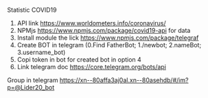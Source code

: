 Statistic COVID19
1. API link https://www.worldometers.info/coronavirus/
2. NPMjs https://www.npmjs.com/package/covid19-api for data
3. Install module the lick https://www.npmjs.com/package/telegraf 
4. Create BOT in telegram (0.Find FatherBot; 1./newbot; 2.nameBot; 3.username_bot)
5. Copi token in bot for created bot in option 4
6. Link telegram doc https://core.telegram.org/bots/api


Group in telegram https://xn--80affa3aj0al.xn--80asehdb/#/im?p=@Lider20_bot



